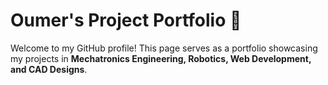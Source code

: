 # Oumer's Project Portfolio 🚀

Welcome to my GitHub profile! This page serves as a portfolio showcasing my projects in **Mechatronics Engineering, Robotics, Web Development, and CAD Designs**.

